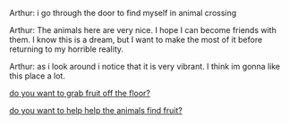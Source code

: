 
Arthur: i go through the door to find myself in animal crossing

Arthur: The animals here are very nice. I hope I can become friends with them. I know this is a
dream, but I want to make the most of it before returning to my horrible reality.

Arthur: as i look around i notice that it is very vibrant. I think im gonna like this place a lot.

[do you want to grab fruit off the floor?](Grab-fruit.md)

[do you want to help help the animals find fruit?](Help-animals.md)
